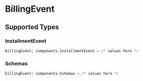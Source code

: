 # BillingEvent


## Supported Types

### InstallmentEvent

```python
billingEvent: components.InstallmentEvent = /* values here */
```

### Schemas

```python
billingEvent: components.Schemas = /* values here */
```

